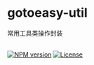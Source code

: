 # gotoeasy-util
常用工具类操作封装
<br>
<br>

[![NPM version](https://img.shields.io/npm/v/gotoeasy-util.svg)](https://www.npmjs.com/package/gotoeasy-util)
[![License](https://img.shields.io/badge/License-Apache%202-brightgreen.svg)](http://www.apache.org/licenses/LICENSE-2.0)
<br>
<br>

